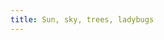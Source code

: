 ```yaml
---
title: Sun, sky, trees, ladybugs
---
```

<figure class="bleed">
<img src="/img/emil-drawing/IMG_0225D.jpg" alt="">
</figure>